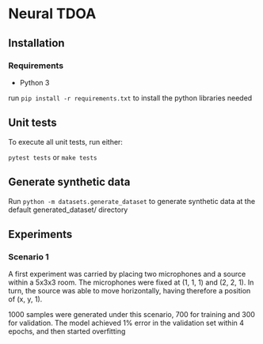 # Neural TDOA

## Installation
### Requirements
* Python 3

run `pip install -r requirements.txt` to install the python libraries needed

## Unit tests
To execute all unit tests, run either:

`pytest tests`
or
`make tests`

## Generate synthetic data
Run `python -m datasets.generate_dataset` to generate synthetic data at the default generated_dataset/ directory


## Experiments

### Scenario 1
A first experiment was carried by placing two microphones and a source within a 5x3x3 room. The microphones were fixed at (1, 1, 1) and (2, 2, 1). In turn, the source was able to move horizontally, having therefore a position of (x, y, 1).

1000 samples were generated under this scenario, 700 for training and 300 for validation.
The model achieved 1% error in the validation set within 4 epochs, and then started overfitting